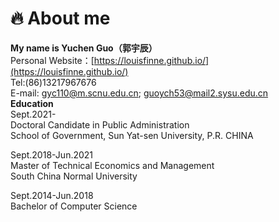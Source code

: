 # 🔥 About me  

**My name is Yuchen Guo（郭宇辰）**  
Personal Website：[https://louisfinne.github.io/](https://louisfinne.github.io/)  
Tel:(86)13217967676  
E-mail: gyc110@m.scnu.edu.cn; guoych53@mail2.sysu.edu.cn  
**Education**  
Sept.2021-  
Doctoral Candidate in Public Administration &nbsp;&nbsp;&nbsp;&nbsp;&nbsp;                
School of Government, Sun Yat-sen University, P.R. CHINA  

Sept.2018-Jun.2021  
  Master of Technical Economics and Management              
  South China Normal University  
  
  Sept.2014-Jun.2018  
  Bachelor of Computer Science                            
